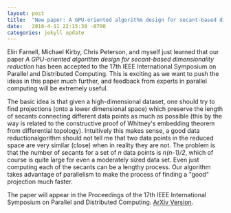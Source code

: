 ```yaml
---
layout: post
title:  "New paper: A GPU-oriented algorithm design for secant-based dimensionality reduction"
date:   2018-4-11 22:15:30 -0700
categories: jekyll update
---
```


Elin Farnell, Michael Kirby, Chris Peterson, and myself just learned that our paper *A GPU-oriented algorithm design for secant-based dimensionality reduction* has been accepted to the 17th IEEE International Symposium on Parallel and Distributed Computing. This is exciting as we want to push the ideas in this paper much further, and feedback from experts in parallel computing will be extremely useful. 

The basic idea is that given a high-dimensional dataset, one should try to find projections (onto a lower dimensional space) which preserve the length of secants connecting different data points as much as possible (this by the way is related to the constructive proof of Whitney's embedding theorem from differential topology). Intuitively this makes sense, a good data reductionalgorithm should not tell me that two data points in the reduced space are very similar (close) when in reality they are not. The problem is that the number of secants for a set of *n* data points is *n(n-1)/2*, which of course is quite large for even a moderately sized data set. Even just computing each of the secants can be a lengthy process. Our algorithm takes advantage of parallelism to make the process of finding a "good" projection much faster. 

The paper will appear in the Proceedings of the 17th IEEE International Symposium on Parallel and Distributed Computing. [ArXiv Version](https://arxiv.org/abs/1807.03425).
